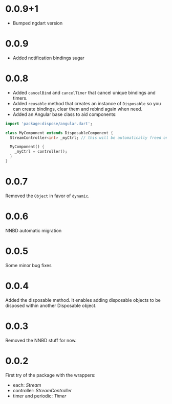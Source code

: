 # 0.0.9+1
- Bumped ngdart version

# 0.0.9
- Added notification bindings sugar

# 0.0.8
- Added `cancelBind` and `cancelTimer` that cancel unique bindings and timers.  
- Added `reusable` method that creates an instance of `Disposable` so you can create bindings, 
clear them and rebind again when need.
- Added an Angular base class to aid components:  
```dart
import 'package:dispose/angular.dart';

class MyComponent extends DisposableComponent {
  StreamController<int> _myCtrl; // this will be automatically freed on ngOnDestroy

  MyComponent() {
    _myCtrl = controller();
  }
}
```

# 0.0.7
Removed the `Object` in favor of `dynamic`. 

# 0.0.6
NNBD automatic migration

# 0.0.5
Some minor bug fixes

# 0.0.4
Added the disposable method.
It enables adding disposable objects to be disposed within another Disposable object.

# 0.0.3
Removed the NNBD stuff for now.

# 0.0.2
First try of the package with the wrappers:
* each: *Stream*
* controller: *StreamController*
* timer and periodic: *Timer*
